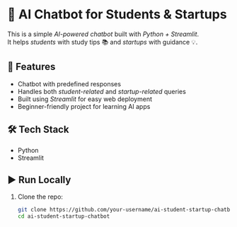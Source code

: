 # 🤖 AI Chatbot for Students & Startups

This is a simple *AI-powered chatbot* built with *Python + Streamlit*.  
It helps *students* with study tips 📚 and *startups* with guidance 💡.  

## 🚀 Features
- Chatbot with predefined responses
- Handles both *student-related* and *startup-related* queries
- Built using *Streamlit* for easy web deployment
- Beginner-friendly project for learning AI apps

## 🛠 Tech Stack
- Python
- Streamlit

## ▶ Run Locally
1. Clone the repo:
   ```bash
   git clone https://github.com/your-username/ai-student-startup-chatbot.git
   cd ai-student-startup-chatbot
